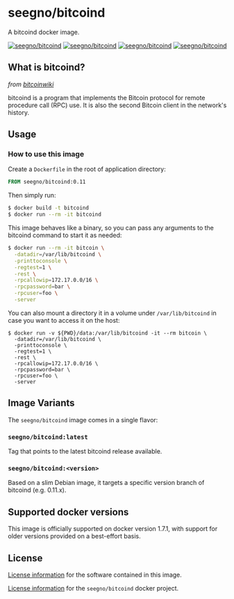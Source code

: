 # seegno/bitcoind

A bitcoind docker image.

[![seegno/bitcoind][docker-pulls-image]][docker-hub-url]
[![seegno/bitcoind][docker-stars-image]][docker-hub-url]
[![seegno/bitcoind][docker-size-image]][docker-hub-url]
[![seegno/bitcoind][docker-layers-image]][docker-hub-url]

## What is bitcoind?

*from [bitcoinwiki](https://en.bitcoin.it/wiki/Bitcoind)*

bitcoind is a program that implements the Bitcoin protocol for remote procedure call (RPC) use. It is also the second Bitcoin client in the network's history.

## Usage

### How to use this image

Create a `Dockerfile` in the root of application directory:

```Dockerfile
FROM seegno/bitcoind:0.11
```

Then simply run:

```sh
$ docker build -t bitcoind
$ docker run --rm -it bitcoind
```

This image behaves like a binary, so you can pass any arguments to the bitcoind command to start it as needed:

```sh
$ docker run --rm -it bitcoin \
  -datadir=/var/lib/bitcoind \
  -printtoconsole \
  -regtest=1 \
  -rest \
  -rpcallowip=172.17.0.0/16 \
  -rpcpassword=bar \
  -rpcuser=foo \
  -server
```

You can also mount a directory it in a volume under `/var/lib/bitcoind` in case you want to access it on the host:

```
$ docker run -v ${PWD}/data:/var/lib/bitcoind -it --rm bitcoin \
  -datadir=/var/lib/bitcoind \
  -printtoconsole \
  -regtest=1 \
  -rest \
  -rpcallowip=172.17.0.0/16 \
  -rpcpassword=bar \
  -rpcuser=foo \
  -server
```

## Image Variants

The `seegno/bitcoind` image comes in a single flavor:

### `seegno/bitcoind:latest`

Tag that points to the latest bitcoind release available.

### `seegno/bitcoind:<version>`

Based on a slim Debian image, it targets a specific version branch of bitcoind (e.g. 0.11.x).

## Supported docker versions

This image is officially supported on docker version 1.7.1, with support for older versions provided on a best-effort basis.

## License

[License information](https://github.com/bitcoin/bitcoin/blob/master/COPYING) for the software contained in this image.

[License information](https://github.com/seegno/docker-bitcoind/blob/master/LICENSE) for the `seegno/bitcoind` docker project.

[docker-hub-url]: https://hub.docker.com/r/seegno/bitcoind
[docker-layers-image]: https://img.shields.io/imagelayers/layers/seegno/bitcoind/0.11.svg
[docker-pulls-image]: https://img.shields.io/docker/pulls/seegno/bitcoind.svg
[docker-size-image]: https://img.shields.io/imagelayers/image-size/seegno/bitcoind/0.11.svg
[docker-stars-image]: https://img.shields.io/docker/stars/seegno/bitcoind.svg
